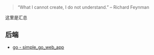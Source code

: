 > “What I cannot create, I do not understand.” – Richard Feynman

这里是汇总

## 后端

- [go - simple_go_web_app](https://github.com/LeoSirius/simple_go_web_app)
